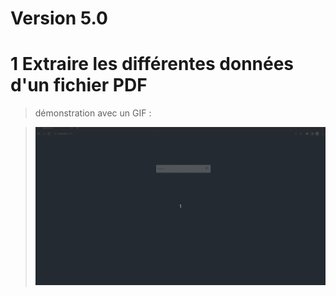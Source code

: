 # Version 5.0

# 1 Extraire les différentes données d'un fichier PDF

> démonstration avec un GIF :

> ![Alt Text](https://github.com/mir-ak/MySearch_PHP/blob/master/demo/Demo_v5_pdf.gif)
